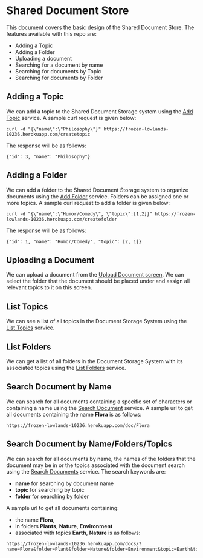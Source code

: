 # Shared Document Store

This document covers the basic design of the Shared Document Store. The features available with this repo are:
* Adding a Topic
* Adding a Folder
* Uploading a document
* Searching for a document by name
* Searching for documents by Topic
* Searching for documents by Folder

## Adding a Topic
We can add a topic to the Shared Document Storage system using the [Add Topic](https://frozen-lowlands-10236.herokuapp.com/createtopic) service. A sample curl request is given below: 
```
curl -d "{\"name\":\"Philosophy\"}" https://frozen-lowlands-10236.herokuapp.com/createtopic
```
The response will be as follows:
```
{"id": 3, "name": "Philosophy"}
```
## Adding a Folder
We can add a folder to the Shared Document Storage system to organize documents using the [Add Folder](https://frozen-lowlands-10236.herokuapp.com/createfolder) service. Folders can be assigned one or more topics. A sample curl request to add a folder is given below:
```
curl -d "{\"name\":\"Humor/Comedy\", \"topic\":[1,2]}" https://frozen-lowlands-10236.herokuapp.com/createfolder
```
The response will be as follows:
```
{"id": 1, "name": "Humor/Comedy", "topic": [2, 1]}
```
## Uploading a Document
We can upload a document from the [Upload Document screen](https://frozen-lowlands-10236.herokuapp.com/doc/upload). We can select the folder that the document should be placed under and assign all relevant topics to it on this screen. 
## List Topics
We can see a list of all topics in the Document Storage System using the [List Topics](https://frozen-lowlands-10236.herokuapp.com/topics) service. 
## List Folders
We can get a list of all folders in the Document Storage System with its associated topics using the [List Folders](https://frozen-lowlands-10236.herokuapp.com/folders) service. 
## Search Document by Name
We can search for all documents containing a specific set of characters or containing a name using the [Search Document](https://frozen-lowlands-10236.herokuapp.com/doc/<docname>) service. A sample url to get all documents containing the name **Flora** is as follows:
```
https://frozen-lowlands-10236.herokuapp.com/doc/Flora
```
## Search Document by Name/Folders/Topics
We can search for all documents by name, the names of the folders that the document may be in or the topics associated with the document search using the [Search Documents](https://frozen-lowlands-10236.herokuapp.com/docs/?name=temp&name=test&name=newname) service. The search keywords are:
* **name** for searching by document name
* **topic** for searching by topic
* **folder** for searching by folder

A sample url to get all documents containing:
* the name **Flora**, 
* in folders **Plants**, **Nature**, **Environment** 
* associated with topics **Earth**, **Nature**
is as follows:
```
https://frozen-lowlands-10236.herokuapp.com/docs/?name=Flora&folder=Plant&folder=Nature&folder=Environment&topic=Earth&topic=Nature
```
